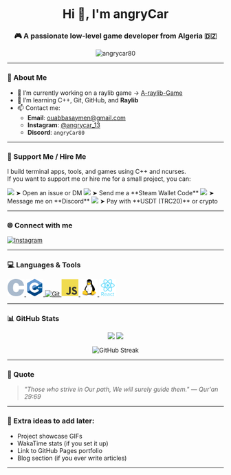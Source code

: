<h1 align="center">Hi 👋, I'm angryCar</h1>
<h3 align="center">🎮 A passionate low-level game developer from Algeria 🇩🇿</h3>

<p align="center">
  <img src="https://komarev.com/ghpvc/?username=angrycar80&label=Profile%20views&color=0e75b6&style=flat" alt="angrycar80" />
</p>

---

### 🧠 About Me

- 🔭 I’m currently working on a raylib game → [A-raylib-Game](https://github.com/angryCar80/A-raylib-Game)
- 🌱 I’m learning C++, Git, GitHub, and **Raylib**
- 📫 Contact me:
  - **Email**: ouabbasaymen@gmail.com
  - **Instagram**: [@angrycar_13](https://instagram.com/angrycar_13)
  - **Discord**: `angryCar80`

---

### 💸 Support Me / Hire Me

I build terminal apps, tools, and games using C++ and ncurses.  
If you want to support me or hire me for a small project, you can:

<p align="left">
  <img src="https://cdn.jsdelivr.net/gh/devicons/devicon/icons/github/github-original.svg" width="30" /> ➤ Open an issue or DM  
  <img src="https://img.icons8.com/color/48/steam.png" width="30" /> ➤ Send me a **Steam Wallet Code**  
  <img src="https://img.icons8.com/fluency/48/discord-logo.png" width="30" /> ➤ Message me on **Discord**  
  <img src="https://cryptologos.cc/logos/tether-usdt-logo.png?v=026" width="30"/> ➤ Pay with **USDT (TRC20)** or crypto  
</p>

---

### 🌐 Connect with me

<p align="left">
  <a href="https://instagram.com/angrycar_13" target="_blank">
    <img src="https://raw.githubusercontent.com/rahuldkjain/github-profile-readme-generator/master/src/images/icons/Social/instagram.svg" alt="Instagram" height="30" width="40" />
  </a>
</p>

---

### 💻 Languages & Tools

<p align="left">
  <a href="https://www.cprogramming.com/" target="_blank">
    <img src="https://raw.githubusercontent.com/devicons/devicon/master/icons/c/c-original.svg" alt="C" width="40" height="40"/>
  </a>
  <a href="https://www.w3schools.com/cpp/" target="_blank">
    <img src="https://raw.githubusercontent.com/devicons/devicon/master/icons/cplusplus/cplusplus-original.svg" alt="C++" width="40" height="40"/>
  </a>
  <a href="https://git-scm.com/" target="_blank">
    <img src="https://www.vectorlogo.zone/logos/git-scm/git-scm-icon.svg" alt="Git" width="40" height="40"/>
  </a>
  <a href="https://developer.mozilla.org/en-US/docs/Web/JavaScript" target="_blank">
    <img src="https://raw.githubusercontent.com/devicons/devicon/master/icons/javascript/javascript-original.svg" alt="JavaScript" width="40" height="40"/>
  </a>
  <a href="https://www.linux.org/" target="_blank">
    <img src="https://raw.githubusercontent.com/devicons/devicon/master/icons/linux/linux-original.svg" alt="Linux" width="40" height="40"/>
  </a>
  <a href="https://reactjs.org/" target="_blank">
    <img src="https://raw.githubusercontent.com/devicons/devicon/master/icons/react/react-original-wordmark.svg" alt="React" width="40" height="40"/>
  </a>
</p>

---

### 📊 GitHub Stats

<p align="center">
  <img src="https://github-readme-stats.vercel.app/api?username=angrycar80&show_icons=true&theme=tokyonight" width="48%" />
  <img src="https://github-readme-stats.vercel.app/api/top-langs/?username=angrycar80&layout=compact&theme=tokyonight" width="48%" />
</p>

<p align="center">
  <img src="https://github-readme-streak-stats.herokuapp.com/?user=angrycar80&theme=tokyonight" alt="GitHub Streak" />
</p>

---

### 📌 Quote

> _"Those who strive in Our path, We will surely guide them." — Qur'an 29:69_

---

### 🧩 Extra ideas to add later:

- Project showcase GIFs  
- WakaTime stats (if you set it up)  
- Link to GitHub Pages portfolio  
- Blog section (if you ever write articles)

---

